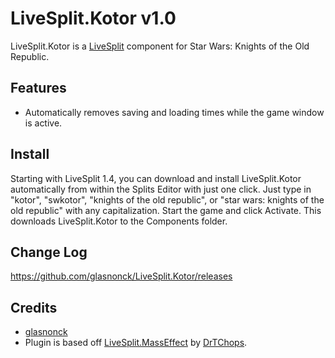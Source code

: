 LiveSplit.Kotor v1.0
====================

LiveSplit.Kotor is a [LiveSplit](http://livesplit.org/) component for Star Wars: Knights of the Old Republic.

Features
--------
  * Automatically removes saving and loading times while the game window is active.

Install
-------
Starting with LiveSplit 1.4, you can download and install LiveSplit.Kotor automatically from within the Splits Editor with just one click. Just type in "kotor", "swkotor", "knights of the old republic", or "star wars: knights of the old republic" with any capitalization. Start the game and click Activate. This downloads LiveSplit.Kotor to the Components folder.

Change Log
----------
https://github.com/glasnonck/LiveSplit.Kotor/releases

Credits
-------
  * [glasnonck](http://twitch.tv/glasnonck)
  * Plugin is based off [LiveSplit.MassEffect](https://github.com/drtchops/LiveSplit.MassEffect) by [DrTChops](http://twitch.tv/drtchops).